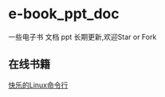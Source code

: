 # e-book_ppt_doc
一些电子书 文档 ppt
长期更新,欢迎Star or Fork

## 在线书籍

[快乐的Linux命令行](http://billie66.github.io/TLCL/index.html)
